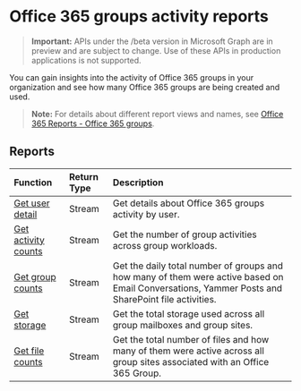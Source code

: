 # Office 365 groups activity reports

> **Important:** APIs under the /beta version in Microsoft Graph are in preview and are subject to change. Use of these APIs in production applications is not supported.

You can gain insights into the activity of Office 365 groups in your organization and see how many Office 365 groups are being created and used.

> **Note:** For details about different report views and names, see [Office 365 Reports - Office 365 groups](https://support.office.com/client/Office-365-groups-a27f1a99-3557-4f85-9560-a28e3d822a40).

## Reports

| Function                                 | Return Type | Description                              |
| :--------------------------------------- | :---------- | :--------------------------------------- |
| [Get user detail](../api/reportroot_getoffice365groupsactivityuserdetail.md) | Stream      | Get details about Office 365 groups activity by user. |
| [Get activity counts](../api/reportroot_getoffice365groupsactivitycounts.md) | Stream      | Get the number of group activities across group workloads. |
| [Get group counts](../api/reportroot_getoffice365groupsactivitygroupcounts.md) | Stream      | Get the daily total number of groups and how many of them were active based on Email Conversations, Yammer Posts and SharePoint file activities. |
| [Get storage](../api/reportroot_getoffice365groupsactivitystorage.md) | Stream      | Get the total storage used across all group mailboxes and group sites. |
| [Get file counts](../api/reportroot_getoffice365groupsactivityfilecounts.md) | Stream      | Get the total number of files and how many of them were active across all group sites associated with an Office 365 Group. |
